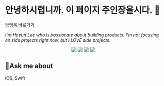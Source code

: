 # 안녕하시렵니까. 이 페이지 주인장올시다. 🌹

[방명록 바로가기](https://haeuncs.github.io/GuestBook)

*I'm Haeun Lee who is passionate about building products. I'm not focusing on side projects right now, but I LOVE side projects.*



<div align="center">
    <img src="http://hits.dwyl.com/haeuncs/Haeuncs/Haeuncs.svg" >
    <img src="https://img.shields.io/badge/HP-100-red">
    <img src="https://img.shields.io/badge/Age-27-ff69b4">
    <img src="https://img.shields.io/badge/Language-Swift-orange">
</div>


## 👀Ask me about
iOS, Swift

<!--
**Haeuncs/Haeuncs** is a ✨ _special_ ✨ repository because its `README.md` (this file) appears on your GitHub profile.

Here are some ideas to get you started:

- 🔭 I’m currently working on ...
- 🌱 I’m currently learning ...
- 👯 I’m looking to collaborate on ...
- 🤔 I’m looking for help with ...
- 💬 Ask me about ...
- 📫 How to reach me: ...
- 😄 Pronouns: ...
- ⚡ Fun fact: ...
-->
